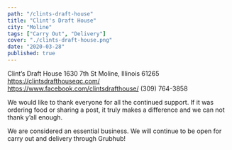 ```yaml
---
path: "/clints-draft-house"
title: "Clint's Draft House"
city: "Moline"
tags: ["Carry Out", "Delivery"]
cover: "./clints-draft-house.png"
date: "2020-03-28"
published: true
---
```


Clint’s Draft House
1630 7th St
Moline, Illinois 61265
https://clintsdrafthouseqc.com/
https://www.facebook.com/clintsdrafthouse/
(309) 764-3858

We would like to thank everyone for all the continued support. If it was ordering food or sharing a post, it truly makes a difference and we can not thank y’all enough.

We are considered an essential business. We will continue to be open for carry out and delivery through Grubhub!
